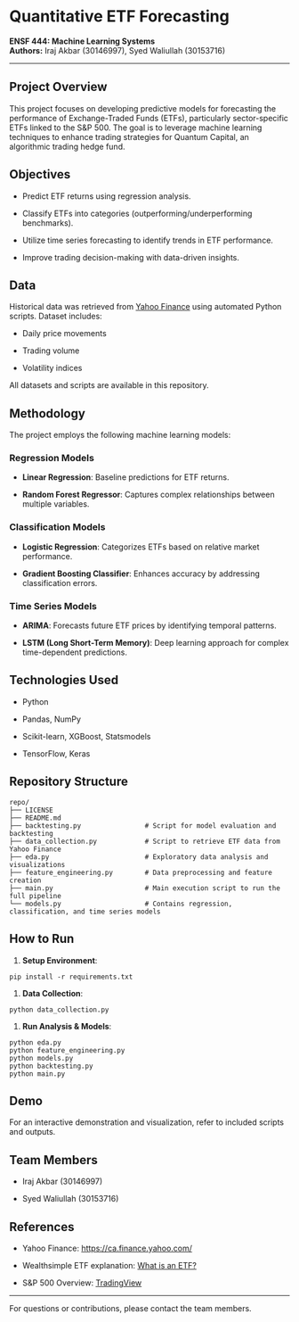 Quantitative ETF Forecasting
============================

**ENSF 444: Machine Learning Systems**\
**Authors:** Iraj Akbar (30146997), Syed Waliullah (30153716)

* * * * *

Project Overview
----------------

This project focuses on developing predictive models for forecasting the performance of Exchange-Traded Funds (ETFs), particularly sector-specific ETFs linked to the S&P 500. The goal is to leverage machine learning techniques to enhance trading strategies for Quantum Capital, an algorithmic trading hedge fund.

Objectives
----------

-   Predict ETF returns using regression analysis.

-   Classify ETFs into categories (outperforming/underperforming benchmarks).

-   Utilize time series forecasting to identify trends in ETF performance.

-   Improve trading decision-making with data-driven insights.

Data
----

Historical data was retrieved from [Yahoo Finance](https://ca.finance.yahoo.com/) using automated Python scripts. Dataset includes:

-   Daily price movements

-   Trading volume

-   Volatility indices

All datasets and scripts are available in this repository.

Methodology
-----------

The project employs the following machine learning models:

### Regression Models

-   **Linear Regression**: Baseline predictions for ETF returns.

-   **Random Forest Regressor**: Captures complex relationships between multiple variables.

### Classification Models

-   **Logistic Regression**: Categorizes ETFs based on relative market performance.

-   **Gradient Boosting Classifier**: Enhances accuracy by addressing classification errors.

### Time Series Models

-   **ARIMA**: Forecasts future ETF prices by identifying temporal patterns.

-   **LSTM (Long Short-Term Memory)**: Deep learning approach for complex time-dependent predictions.

Technologies Used
-----------------

-   Python

-   Pandas, NumPy

-   Scikit-learn, XGBoost, Statsmodels

-   TensorFlow, Keras

Repository Structure
--------------------

```
repo/
├── LICENSE
├── README.md
├── backtesting.py                # Script for model evaluation and backtesting
├── data_collection.py            # Script to retrieve ETF data from Yahoo Finance
├── eda.py                        # Exploratory data analysis and visualizations
├── feature_engineering.py        # Data preprocessing and feature creation
├── main.py                       # Main execution script to run the full pipeline
└── models.py                     # Contains regression, classification, and time series models

```

How to Run
----------

1.  **Setup Environment**:

```
pip install -r requirements.txt

```

1.  **Data Collection**:

```
python data_collection.py

```

1.  **Run Analysis & Models**:

```
python eda.py
python feature_engineering.py
python models.py
python backtesting.py
python main.py

```

Demo
----

For an interactive demonstration and visualization, refer to included scripts and outputs.

Team Members
------------

-   Iraj Akbar (30146997)

-   Syed Waliullah (30153716)

References
----------

-   Yahoo Finance: <https://ca.finance.yahoo.com/>

-   Wealthsimple ETF explanation: [What is an ETF?](https://www.wealthsimple.com/en-ca/learn/what-is-etf)

-   S&P 500 Overview: [TradingView](https://www.tradingview.com/markets/indices/quotes-snp/)

* * * * *

For questions or contributions, please contact the team members.